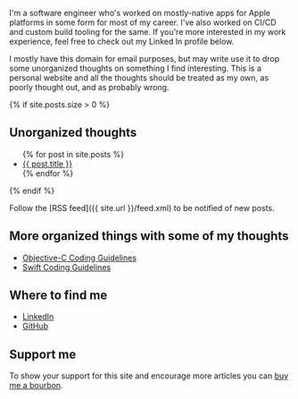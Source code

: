 I'm a software engineer who's worked on mostly-native apps for Apple platforms in some form for most of my career. I've also worked on CI/CD and custom build tooling for the same. If you're more interested in my work experience, feel free to check out my Linked In profile below.

I mostly have this domain for email purposes, but may write use it to drop some unorganized thoughts on something I find interesting. This is a personal website and all the thoughts should be treated as my own, as poorly thought out, and as probably wrong.

{% if site.posts.size > 0 %}
## Unorganized thoughts

<ul>
  {% for post in site.posts %}
    <li>
      <a href="{{ post.url }}">{{ post.title }}</a>
    </li>
  {% endfor %}
</ul>
{% endif %}

Follow the [RSS feed]({{ site.url }}/feed.xml) to be notified of new posts.

## More organized things with some of my thoughts
- [Objective-C Coding Guidelines](https://microsoft.github.io/objc-guide/)
- [Swift Coding Guidelines](https://microsoft.github.io/swift-guide/)

## Where to find me
- [LinkedIn](https://www.linkedin.com/in/mark-vitale-83139921/)
- [GitHub](https://github.com/markavitale/)

## Support me
To show your support for this site and encourage more articles you can [buy me a bourbon](https://www.buymeacoffee.com/markavitale).

<script type="text/javascript" src="https://cdnjs.buymeacoffee.com/1.0.0/button.prod.min.js" data-name="bmc-button" data-slug="markavitale" data-color="#FF5F5F" data-emoji="🥃"  data-font="Arial" data-text="Buy me a bourbon" data-outline-color="#000000" data-font-color="#ffffff" data-coffee-color="#FFDD00" ></script>
